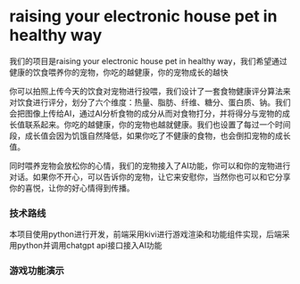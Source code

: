 # raising your electronic house pet in healthy way
我们的项目是raising your electronic house pet in healthy way，我们希望通过健康的饮食喂养你的宠物，你吃的越健康，你的宠物成长的越快

你可以拍照上传今天的饮食对宠物进行投喂，我们设计了一套食物健康评分算法来对饮食进行评分，划分了六个维度：热量、脂肪、纤维、糖分、蛋白质、钠。我们会把图像上传给AI，通过AI分析食物的成分从而对食物打分，并将得分与宠物的成长值联系起来。你吃的越健康，你的宠物也越就健康。我们也设置了每过一个时间段，成长值会因为饥饿自然降低，如果你吃了不健康的食物，也会倒扣宠物的成长值。

同时喂养宠物会放松你的心情，我们的宠物接入了AI功能，你可以和你的宠物进行对话。如果你不开心，可以告诉你的宠物，让它来安慰你，当然你也可以和它分享你的喜悦，让你的好心情得到传播。

### 技术路线

本项目使用python进行开发，前端采用kivi进行游戏渲染和功能组件实现，后端采用python并调用chatgpt api接口接入AI功能

### 游戏功能演示
